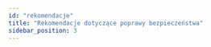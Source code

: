 ```yaml
---
id: "rekomendacje"
title: "Rekomendacje dotyczące poprawy bezpieczeństwa"
sidebar_position: 3
---
```

